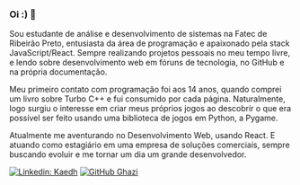 ### Oi :) 👋

Sou estudante de análise e desenvolvimento de sistemas na Fatec de Ribeirão Preto, entusiasta da área de programação e apaixonado pela stack JavaScript/React. Sempre realizando projetos pessoais no meu tempo livre, e lendo sobre desenvolvimento web em fóruns de tecnologia, no GitHub e na própria documentação. 

Meu primeiro contato com  programação foi aos 14 anos, quando comprei um livro sobre Turbo C++ e fui consumido por cada página. Naturalmente, logo surgiu o interesse em criar meus próprios jogos ao descobrir o que era possível ser feito usando uma biblioteca de jogos em Python, a Pygame.

Atualmente me aventurando no Desenvolvimento Web, usando React. E atuando como estagiário em uma empresa de soluções comerciais, sempre buscando evoluir e me tornar um dia um grande desenvolvedor. 

[![Linkedin: Kaedh](https://img.shields.io/badge/-Kaedh-blue?style=flat-square&logo=Linkedin&logoColor=white&link=https://www.linkedin.com/in/leonardo-martins98/)](https://www.linkedin.com/in/leonardo-martins98/)
[![GitHub Ghazi](https://img.shields.io/github/followers/gkhan205?label=follow&style=social)](https://github.com/gkhan205)

<!--
**Kaedh/Kaedh** is a ✨ _special_ ✨ repository because its `README.md` (this file) appears on your GitHub profile.

Here are some ideas to get you started:

- 🔭 I’m currently working on ...
- 🌱 I’m currently learning ...
- 👯 I’m looking to collaborate on ...
- 🤔 I’m looking for help with ...
- 💬 Ask me about ...
- 📫 How to reach me: ...
- 😄 Pronouns: ...
- ⚡ Fun fact: ...
-->
